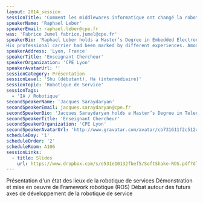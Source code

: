 ```yaml
---
layout: 2014_session
sessionTitle: 'Comment les middlewares informatique ont changé la robotique'
speakerName: 'Raphael Leber'
speakerEmail: raphael.leber@cpe.fr
was: 'Fabrice Jumel fabrice.jumel@cpe.fr'
speakerBio: 'Raphael Leber holds a Master’s Degree in Embedded Electronics from the University of Technology of Belfort-Montbéliard - France in 2010.
His professional carrier had been marked by different experiences. Among them he worked in a Korean Robotic Laboratory, in a French Robotic Company and in a Company specialized in embedded systems. Strong of a short but relevant experience, he became recently associate professor in embedded systems and robotics of services at the CPE Lyon Engineering School.'
speakerAddress: 'Lyon, France'
speakerTitle: 'Enseignant Chercheur'
speakerOrganization: 'CPE Lyon'
speakerAvatarUrl: ''
sessionCategory: Présentation
sessionLevel: 'Shu (débutant), Ha (intermédiaire)'
sessionTopic: 'Robotique de Service'
sessionTags:
  - 'IA / Robotique'
secondSpeakerName: 'Jacques Saraydaryan'
secondSpeakerEmail: jacques.saraydaryan@cpe.fr
secondSpeakerBio: 'Jacques Saraydaryan holds a Master’s Degree in Telecoms and Networks from National Institute of Applied Sciences (INSA), Lyon –France in 2005, and a Ph.D. in computer sciences from INSA, Lyon France in 2009. He was a Research Engineer at the Exaprotect Company, France during seven years. His research focus began on IS Security especially on Anomaly intrusion detection system (Secrureware’08, SEC 2008). Currently, Jacques is a member of the engineers School of CPE Lyon as associate professor. His experience into behavior modeling helps him to integrate the robotic research team of the school.'
secondSpeakerTitle: 'Enseignant Chercheur'
secondSpeakerOrganization: 'CPE Lyon'
secondSpeakerAvatarUrl: 'http://www.gravatar.com/avatar/cb731611f2c512db064be8ad6f4d7c27?size=200&default=mm'
scheduleDay: '1'
scheduleOrder: '2'
scheduleRoom: A106
sessionLinks:
  - title: Slides
    url: https://www.dropbox.com/s/e531e10132fbef5/SoftShake-ROS.pdf?dl=0
---
```


Présentation d'un état des lieux de la robotique de services
Démonstration et mise en oeuvre de Framework robotique (ROS)
Débat autour des futurs axes de développement de la robotique de service
